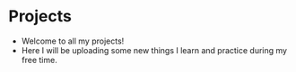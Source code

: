 # Projects
- Welcome to all my projects!
- Here I will be uploading some new things I learn and practice during my free time.
